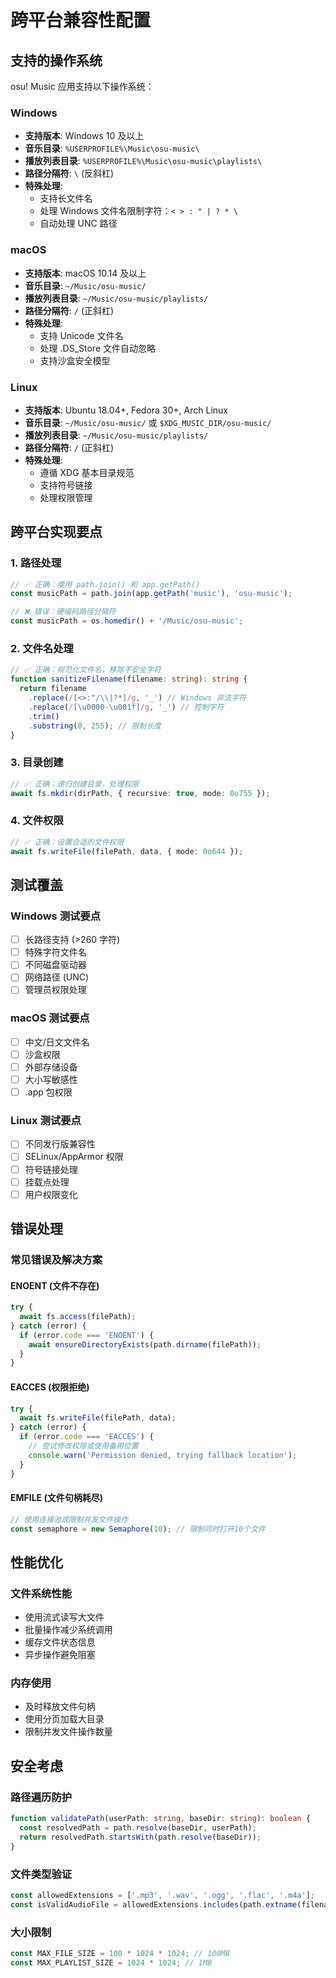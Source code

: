 # 跨平台兼容性配置

## 支持的操作系统

osu! Music 应用支持以下操作系统：

### Windows

- **支持版本**: Windows 10 及以上
- **音乐目录**: `%USERPROFILE%\Music\osu-music\`
- **播放列表目录**: `%USERPROFILE%\Music\osu-music\playlists\`
- **路径分隔符**: `\` (反斜杠)
- **特殊处理**:
  - 支持长文件名
  - 处理 Windows 文件名限制字符：`< > : " | ? * \`
  - 自动处理 UNC 路径

### macOS

- **支持版本**: macOS 10.14 及以上
- **音乐目录**: `~/Music/osu-music/`
- **播放列表目录**: `~/Music/osu-music/playlists/`
- **路径分隔符**: `/` (正斜杠)
- **特殊处理**:
  - 支持 Unicode 文件名
  - 处理 .DS_Store 文件自动忽略
  - 支持沙盒安全模型

### Linux

- **支持版本**: Ubuntu 18.04+, Fedora 30+, Arch Linux
- **音乐目录**: `~/Music/osu-music/` 或 `$XDG_MUSIC_DIR/osu-music/`
- **播放列表目录**: `~/Music/osu-music/playlists/`
- **路径分隔符**: `/` (正斜杠)
- **特殊处理**:
  - 遵循 XDG 基本目录规范
  - 支持符号链接
  - 处理权限管理

## 跨平台实现要点

### 1. 路径处理

```typescript
// ✅ 正确：使用 path.join() 和 app.getPath()
const musicPath = path.join(app.getPath('music'), 'osu-music');

// ❌ 错误：硬编码路径分隔符
const musicPath = os.homedir() + '/Music/osu-music';
```

### 2. 文件名处理

```typescript
// ✅ 正确：规范化文件名，移除不安全字符
function sanitizeFilename(filename: string): string {
  return filename
    .replace(/[<>:"/\\|?*]/g, '_') // Windows 非法字符
    .replace(/[\u0000-\u001f]/g, '_') // 控制字符
    .trim()
    .substring(0, 255); // 限制长度
}
```

### 3. 目录创建

```typescript
// ✅ 正确：递归创建目录，处理权限
await fs.mkdir(dirPath, { recursive: true, mode: 0o755 });
```

### 4. 文件权限

```typescript
// ✅ 正确：设置合适的文件权限
await fs.writeFile(filePath, data, { mode: 0o644 });
```

## 测试覆盖

### Windows 测试要点

- [ ] 长路径支持 (>260 字符)
- [ ] 特殊字符文件名
- [ ] 不同磁盘驱动器
- [ ] 网络路径 (UNC)
- [ ] 管理员权限处理

### macOS 测试要点

- [ ] 中文/日文文件名
- [ ] 沙盒权限
- [ ] 外部存储设备
- [ ] 大小写敏感性
- [ ] .app 包权限

### Linux 测试要点

- [ ] 不同发行版兼容性
- [ ] SELinux/AppArmor 权限
- [ ] 符号链接处理
- [ ] 挂载点处理
- [ ] 用户权限变化

## 错误处理

### 常见错误及解决方案

#### ENOENT (文件不存在)

```typescript
try {
  await fs.access(filePath);
} catch (error) {
  if (error.code === 'ENOENT') {
    await ensureDirectoryExists(path.dirname(filePath));
  }
}
```

#### EACCES (权限拒绝)

```typescript
try {
  await fs.writeFile(filePath, data);
} catch (error) {
  if (error.code === 'EACCES') {
    // 尝试修改权限或使用备用位置
    console.warn('Permission denied, trying fallback location');
  }
}
```

#### EMFILE (文件句柄耗尽)

```typescript
// 使用连接池或限制并发文件操作
const semaphore = new Semaphore(10); // 限制同时打开10个文件
```

## 性能优化

### 文件系统性能

- 使用流式读写大文件
- 批量操作减少系统调用
- 缓存文件状态信息
- 异步操作避免阻塞

### 内存使用

- 及时释放文件句柄
- 使用分页加载大目录
- 限制并发文件操作数量

## 安全考虑

### 路径遍历防护

```typescript
function validatePath(userPath: string, baseDir: string): boolean {
  const resolvedPath = path.resolve(baseDir, userPath);
  return resolvedPath.startsWith(path.resolve(baseDir));
}
```

### 文件类型验证

```typescript
const allowedExtensions = ['.mp3', '.wav', '.ogg', '.flac', '.m4a'];
const isValidAudioFile = allowedExtensions.includes(path.extname(filename).toLowerCase());
```

### 大小限制

```typescript
const MAX_FILE_SIZE = 100 * 1024 * 1024; // 100MB
const MAX_PLAYLIST_SIZE = 1024 * 1024; // 1MB
```
